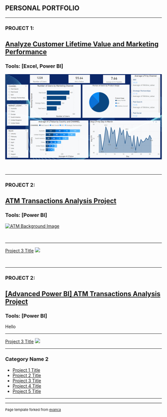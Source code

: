 
## PERSONAL PORTFOLIO

---

### PROJECT 1: 

## [ Analyze Customer Lifetime Value and Marketing Performance](/sample_page)

### Tools:  [Excel, Power BI]

[<img src="images/Cover Photo Upwork.png"/>](/sample_page)



<br>

---
### PROJECT 2: 
## [ATM Transactions Analysis Project](https://c099108c-86d4-4692-87fd-c7098f827376-00-33fvyru3jmqy4.global.replit.dev/eCommerce_DataAnalysis.html)

### Tools:  [Power BI]
[![ATM Background Image](https://github.com/leanhkienn/leanhkienn.github.io/assets/116093407/4942a17f-e9e3-41c4-9d3c-3e640e7caa37)](https://c099108c-86d4-4692-87fd-c7098f827376-00-33fvyru3jmqy4.global.replit.dev/eCommerce_DataAnalysis.html)


<br>


---
[Project 3 Title](http://example.com/)
<img src="images/dummy_thumbnail.jpg?raw=true"/>


<br>

---
### PROJECT 2: 
## [ [Advanced Power BI] ATM Transactions Analysis Project](projectATM.md)

### Tools:  [Power BI]
Hello

---
[Project 3 Title](http://example.com/)
<img src="images/dummy_thumbnail.jpg?raw=true"/>

---

### Category Name 2

- [Project 1 Title](http://example.com/)
- [Project 2 Title](http://example.com/)
- [Project 3 Title](http://example.com/)
- [Project 4 Title](http://example.com/)
- [Project 5 Title](http://example.com/)

---




---
<p style="font-size:11px">Page template forked from <a href="https://github.com/evanca/quick-portfolio">evanca</a></p>
<!-- Remove above link if you don't want to attibute -->
